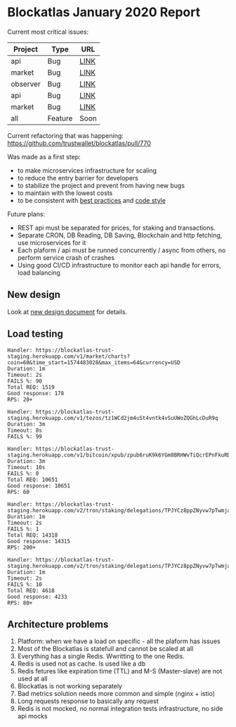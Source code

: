 # Blockatlas January 2020 Report

Current most critical issues:

| Project  | Type | URL                                                          |
| -------- | ---- | ------------------------------------------------------------ |
| api      | Bug  | [LINK](https://github.com/trustwallet/blockatlas/issues/783) |
| market  | Bug  | [LINK](https://github.com/trustwallet/blockatlas/issues/782) |
| observer | Bug  | [LINK](https://github.com/trustwallet/blockatlas/issues/778) |
| api      | Bug  | [LINK](https://github.com/trustwallet/blockatlas/issues/750) |
| market      | Bug  | [LINK](https://github.com/trustwallet/blockatlas/issues/752) |
| all      | Feature  | Soon |

Current refactoring that was happening:
https://github.com/trustwallet/blockatlas/pull/770

Was made as a first step:
 - to make microservices infrastructure for scaling
 - to reduce the entry barrier for developers
 - to stabilize the project and prevent from having new bugs 
 - to maintain with the lowest costs 
 - to be consistent with [best practices](https://github.com/golang-standards/project-layout) and [code style](https://github.com/uber-go/guide)

Future plans:
- REST api must be separated for prices, for staking and transactions. 
- Separate CRON, DB Reading, DB Saving, Blockchain and http fetching, use microservices for it
- Each plaform / api must be runned concurrently / async from others, no perform service crash of crashes
- Using good CI/CD infrastructure to monitor each api handle for errors, load balancing 

## New design 

Look at [new design document](https://github.com/EnoRage/blockatlas-report-jan-2020/blob/master/NewDesign.md) for details.

## Load testing 
```
Handler: https://blockatlas-trust-staging.herokuapp.com/v1/market/charts?coin=60&time_start=1574483028&max_items=64&currency=USD
Duration: 1m
Timeout: 2s
FAILS %: 90
Total REQ: 1519
Good response: 178
RPS: 20+
 
Handler: https://blockatlas-trust-staging.herokuapp.com/v1/tezos/tz1WCd2jm4uSt4vntk4vSuUWoZQGhLcDuR9q
Duration: 3m
Timeout: 8s
FAILS %: 99
 
Handler: https://blockatlas-trust-staging.herokuapp.com/v1/bitcoin/xpub/zpub6ruK9k6YGm8BRHWvTiQcrEPnFkuRDJhR7mPYzV2LDvjpLa5CuGgrhCYVZjMGcLcFqv9b2WvsFtY2Gb3xq8NVq8qhk9veozrA2W9QaWtihrC
Duration: 3m
Timeout: 10s
FAILS %: 0
Total REQ: 10651
Good response: 10651
RPS: 60
 
Handler: https://blockatlas-trust-staging.herokuapp.com/v2/tron/staking/delegations/TPJYCz8ppZNyvw7pTwmjajcx4Kk1MmEUhD
Duration: 1m
Timeout: 2s
FAILS %: 1
Total REQ: 14318
Good response: 14315
RPS: 200+
 
Handler: https://blockatlas-trust-staging.herokuapp.com/v2/tron/staking/delegations/TPJYCz8ppZNyvw7pTwmjajcx4Kk1MmEUhD
Duration: 1m
Timeout: 2s
FAILS %: 10
Total REQ: 4618
Good response: 4233
RPS: 80+
```

## Architecture problems

1. Platform: when we have a load on specific - all the plaform has issues
2. Most of the Blockatlas is statefull and cannot be scaled at all
3. Everything has a single Redis. Wwritting to the one Redis.
4. Redis is used not as cache. Is used like a db
5. Redis fetures like expiration time (TTL) and M-S (Master-slave) are not used at all
6. Blockatlas is not working separately
7. Bad metrics solution needs more common and simple (nginx + istio)
8. Long requests response to basically any request
9. Redis is not mocked, no normal integration tests infrastructure, no side api mocks
